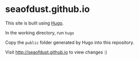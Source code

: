 # seaofdust.github.io

This site is built using [Hugo](https://gohugo.io/).

In the working directory, run `hugo`

Copy the `public` folder generated by Hugo into this repository.

Visit http://seaofdust.github.io to view changes :)
